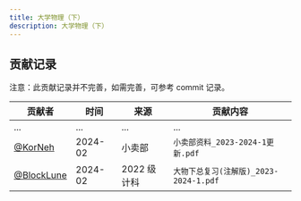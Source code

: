 ```yaml
---
title: 大学物理（下）
description: 大学物理（下）
---
```


## 贡献记录

注意：此贡献记录并不完善，如需完善，可参考 commit 记录。

| 贡献者                                     | 时间    | 来源        | 贡献内容                               |
| ------------------------------------------ | ------- | ----------- | -------------------------------------- |
| ...                                        | ...     | ...         | ...                                    |
| [@KorNeh](https://github.com/KorNeh)       | 2024-02 | 小卖部      | `小卖部资料_2023-2024-1更新.pdf`       |
| [@BlockLune](https://github.com/BlockLune) | 2024-02 | 2022 级计科 | `大物下总复习(注解版)_2023-2024-1.pdf` |
